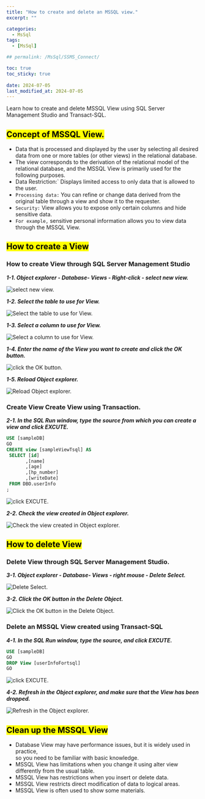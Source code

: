 ```yaml
---
title: "How to create and delete an MSSQL view."
excerpt: ""

categories:
  - MsSql
tags:
  - [MsSql]

## permalink: /MsSql/SSMS_Connect/

toc: true
toc_sticky: true
 
date: 2024-07-05
last_modified_at: 2024-07-05
---
```


Learn how to create and delete MSSQL View using SQL Server Management Studio and Transact-SQL.

## <mark> Concept of MSSQL View. </mark>

- Data that is processed and displayed by the user by selecting all desired data from one or more tables (or other views) in the relational database.
- The view corresponds to the derivation of the relational model of the relational database, and the MSSQL View is primarily used for the following purposes.
- Data Restriction:` Displays limited access to only data that is allowed to the user.
- `Processing data:` You can refine or change data derived from the original table through a view and show it to the requester.
- `Security:` View allows you to expose only certain columns and hide sensitive data.
- `For example,` sensitive personal information allows you to view data through the MSSQL View.
 
 
## <mark> How to create a View </mark>

### How to create View through SQL Server Management Studio

***1-1. Object explorer - Database- Views - Right-click - select new view.***

![select new view.](/assets/images/postsImages/MsSql/1007_Eng_view_Create/1-1.jpg)

***1-2. Select the table to use for View.***

![Select the table to use for View.](/assets/images/postsImages/MsSql/1007_Eng_view_Create/1-2.jpg)

***1-3. Select a column to use for View.***

![Select a column to use for View.](/assets/images/postsImages/MsSql/1007_Eng_view_Create/1-3.jpg)

***1-4. Enter the name of the View you want to create and click the OK button.***

![click the OK button.](/assets/images/postsImages/MsSql/1007_Eng_view_Create/1-4.jpg)

***1-5. Reload Object explorer.***

![Reload Object explorer.](/assets/images/postsImages/MsSql/1007_Eng_view_Create/1-5.jpg)

### Create View Create View using Transaction.

***2-1. In the SQL Run window, type the source from which you can create a view and click EXCUTE.***

```sql  
USE [sampleDB]
GO
CREATE view [sampleViewTsql] AS
 SELECT [id]  
       ,[name]  
       ,[age]  
       ,[hp_number]  
       ,[writeDate]  
 FROM DBO.userInfo
; 
```

![click EXCUTE.](/assets/images/postsImages/MsSql/1007_Eng_view_Create/2-1.jpg)

***2-2. Check the view created in Object explorer.***

![Check the view created in Object explorer.](/assets/images/postsImages/MsSql/1007_Eng_view_Create/2-2.jpg)

## <mark> How to delete View </mark>

### Delete View through SQL Server Management Studio.

***3-1. Object explorer - Database- Views - right mouse - Delete Select.***

![Delete Select.](/assets/images/postsImages/MsSql/1007_Eng_view_Create/3-1.jpg)

***3-2. Click the OK button in the Delete Object.***

![Click the OK button in the Delete Object.](/assets/images/postsImages/MsSql/1007_Eng_view_Create/3-2.jpg)

### Delete an MSSQL View created using Transact-SQL

***4-1. In the SQL Run window, type the source, and click EXCUTE.***

```sql
USE [sampleDB]
GO 
DROP View [userInfoFortsql]
GO
```

![click EXCUTE.](/assets/images/postsImages/MsSql/1007_Eng_view_Create/4-1.jpg)

***4-2. Refresh in the Object explorer, and make sure that the View has been dropped.***

![Refresh in the Object explorer.](/assets/images/postsImages/MsSql/1007_Eng_view_Create/4-2.jpg)

## <mark> Clean up the MSSQL View </mark>

- Database View may have performance issues, but it is widely used in practice,  
so you need to be familiar with basic knowledge.
- MSSQL View has limitations when you change it using alter view differently from the usual table.
- MSSQL View has restrictions when you insert or delete data.
- MSSQL View restricts direct modification of data to logical areas.
- MSSQL View is often used to show some materials.
